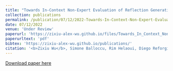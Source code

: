 ```yaml
---
title: "Towards In-Context Non-Expert Evaluation of Reflection Generation for Counselling Conversations"
collection: publications
permalink: /publication/07/12/2022-Towards-In-Context-Non-Expert-Evaluation-of-Reflection-Generation-for-Counselling-Conversations
date: 07/12/2022
venue: 'Under Review'
paperurl: 'https://zixiu-alex-wu.github.io/files/Towards_In_Context_Non_Expert_Evaluation_of_Reflection_Generation_for_Counselling_Conversations.pdf'
paperurltext: 'pdf'
bibtex: 'https://zixiu-alex-wu.github.io/publications/'
citation: '<b>Zixiu Wu</b>, Simone Balloccu, Rim Helaoui, Diego Reforgiato Recupero, Daniele Riboni. Towards In-Context Non-Expert Evaluation of Reflection Generation for Counselling Conversations. In <i>Under Review</i>, 2022.'
---
```


<a href='https://zixiu-alex-wu.github.io/files/Towards_In_Context_Non_Expert_Evaluation_of_Reflection_Generation_for_Counselling_Conversations.pdf'>Download paper here</a>
